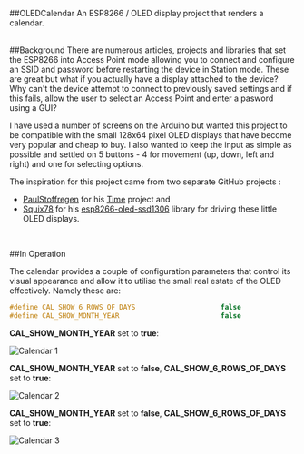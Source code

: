 ##OLEDCalendar
An ESP8266 / OLED display project that renders a calendar.  
<br />

##Background
There are numerous articles, projects and libraries that set the ESP8266 into Access Point mode allowing you to connect and configure an SSID and password before restarting the device in Station mode.  These are great but what if you actually have a display attached to the device?  Why can't the device attempt to connect to previously saved settings and if this fails, allow the user to select an Access Point and enter a pasword using a GUI?

I have used a number of screens on the Arduino but wanted this project to be compatible with the small 128x64 pixel OLED displays that have become very popular and cheap to buy.  I also wanted to keep the input as simple as possible and settled on 5 buttons - 4 for movement (up, down, left and right) and one for selecting options. 

The inspiration for this project came from two separate GitHub projects :

* [PaulStoffregen](https://github.com/tzapu) for his [Time](https://github.com/PaulStoffregen/Time) project and 
* [Squix78](https://github.com/squix78) for his [esp8266-oled-ssd1306](https://github.com/squix78/esp8266-oled-ssd1306) library for driving these little OLED displays.  
<br />

##In Operation

The calendar provides a couple of configuration parameters that control its visual appearance and allow it to utilise the small real estate of the OLED effectively. Namely these are:

```c
#define CAL_SHOW_6_ROWS_OF_DAYS                     false
#define CAL_SHOW_MONTH_YEAR                         false 
```

__CAL_SHOW_MONTH_YEAR__ set to __true__: 

![Calendar 1](https://github.com/filmote/OLEDCalendar/blob/master/images/calendar_01_thumb.jpg)

__CAL_SHOW_MONTH_YEAR__ set to __false__, __CAL_SHOW_6_ROWS_OF_DAYS__ set to __true__: 

![Calendar 2](https://github.com/filmote/OLEDCalendar/blob/master/images/calendar_02_thumb.jpg)

__CAL_SHOW_MONTH_YEAR__ set to __false__, __CAL_SHOW_6_ROWS_OF_DAYS__ set to __true__: 

![Calendar 3](https://github.com/filmote/OLEDCalendar/blob/master/images/calendar_03_thumb.jpg)

<br />

